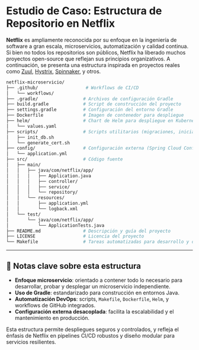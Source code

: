 # Estudio de Caso: Estructura de Repositorio en Netflix

**Netflix** es ampliamente reconocida por su enfoque en la ingeniería de software a gran escala, microservicios, automatización y calidad continua. Si bien no todos los repositorios son públicos, Netflix ha liberado muchos proyectos open-source que reflejan sus principios organizativos. A continuación, se presenta una estructura inspirada en proyectos reales como [Zuul](https://github.com/Netflix/zuul), [Hystrix](https://github.com/Netflix/Hystrix), [Spinnaker](https://github.com/spinnaker/spinnaker), y otros.

```bash
netflix-microservicio/
├── .github/                  # Workflows de CI/CD
│   └── workflows/
├── .gradle/                 # Archivos de configuración Gradle
├── build.gradle             # Script de construcción del proyecto
├── settings.gradle          # Configuración del entorno Gradle
├── Dockerfile               # Imagen de contenedor para despliegue
├── helm/                    # Chart de Helm para despliegue en Kubernetes
│   └── values.yaml
├── scripts/                 # Scripts utilitarios (migraciones, inicialización, etc.)
│   ├── init_db.sh
│   └── generate_cert.sh
├── config/                  # Configuración externa (Spring Cloud Config, etc.)
│   └── application.yml
├── src/                     # Código fuente
│   ├── main/
│   │   ├── java/com/netflix/app/
│   │   │   ├── Application.java
│   │   │   ├── controller/
│   │   │   ├── service/
│   │   │   └── repository/
│   │   └── resources/
│   │       ├── application.yml
│   │       └── logback.xml
│   └── test/
│       └── java/com/netflix/app/
│           └── ApplicationTests.java
├── README.md                # Descripción y guía del proyecto
├── LICENSE                  # Licencia del proyecto
└── Makefile                 # Tareas automatizadas para desarrollo y despliegue
```

---

## 📌 Notas clave sobre esta estructura

- **Enfoque microservicio**: orientado a contener todo lo necesario para desarrollar, probar y desplegar un microservicio independiente.
- **Uso de Gradle**: estandarizado para construcción en entornos Java.
- **Automatización DevOps**: scripts, `Makefile`, `Dockerfile`, `Helm`, y workflows de GitHub integrados.
- **Configuración externa desacoplada**: facilita la escalabilidad y el mantenimiento en producción.

Esta estructura permite despliegues seguros y controlados, y refleja el énfasis de Netflix en pipelines CI/CD robustos y diseño modular para servicios resilientes.

